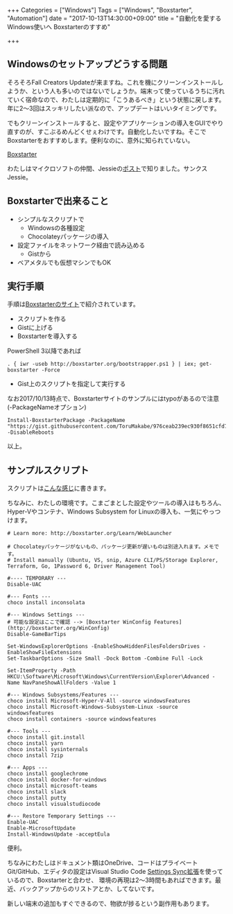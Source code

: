 +++
Categories = ["Windows"]
Tags = ["Windows", "Boxstarter", "Automation"]
date = "2017-10-13T14:30:00+09:00"
title = "自動化を愛するWindows使いへ Boxstarterのすすめ"

+++

## Windowsのセットアップどうする問題
そろそろFall Creators Updateが来ますね。これを機にクリーンインストールしようか、という人も多いのではないでしょうか。端末って使っているうちに汚れていく宿命なので、わたしは定期的に「こうあるべき」という状態に戻します。年に2～3回はスッキリしたい派なので、アップデートはいいタイミングです。

でもクリーンインストールすると、設定やアプリケーションの導入をGUIでやり直すのが、すこぶるめんどくせぇわけです。自動化したいですね。そこでBoxstarterをおすすめします。便利なのに、意外に知られていない。

[Boxstarter](http://boxstarter.org/)

わたしはマイクロソフトの仲間、Jessieの[ポスト](https://blog.jessfraz.com/post/windows-for-linux-nerds/)で知りました。サンクスJessie。

## Boxstarterで出来ること

* シンプルなスクリプトで
  * Windowsの各種設定
  * Chocolateyパッケージの導入
* 設定ファイルをネットワーク経由で読み込める
  * Gistから
* ベアメタルでも仮想マシンでもOK

## 実行手順
手順は[Boxstarterのサイト](http://boxstarter.org/Learn/WebLauncher)で紹介されています。

* スクリプトを作る
* Gistに上げる
* Boxstarterを導入する

PowerShell 3以降であれば
```
. { iwr -useb http://boxstarter.org/bootstrapper.ps1 } | iex; get-boxstarter -Force
```

* Gist上のスクリプトを指定して実行する

なお2017/10/13時点で、Boxstarterサイトのサンプルにはtypoがあるので注意 (-PackageNameオプション)
```
Install-BoxstarterPackage -PackageName "https://gist.githubusercontent.com/ToruMakabe/976ceab239ec930f8651cfd72087afac/raw/4fc77a1d08f078869962ae82233b2f8abc32d31f/boxstarter.txt" -DisableReboots
```

以上。

## サンプルスクリプト
スクリプトは[こんな感じ](https://gist.github.com/ToruMakabe/976ceab239ec930f8651cfd72087afac)に書きます。

ちなみに、わたしの環境です。こまごまとした設定やツールの導入はもちろん、Hyper-Vやコンテナ、Windows Subsystem for Linuxの導入も、一気にやっつけます。

```
# Learn more: http://boxstarter.org/Learn/WebLauncher

# Chocolateyパッケージがないもの、パッケージ更新が遅いものは別途入れます。メモです。
# Install manually (Ubuntu, VS, snip, Azure CLI/PS/Storage Explorer, Terraform, Go, 1Password 6, Driver Management Tool)

#---- TEMPORARY ---
Disable-UAC

#--- Fonts ---
choco install inconsolata
  
#--- Windows Settings ---
# 可能な設定はここで確認 --> [Boxstarter WinConfig Features](http://boxstarter.org/WinConfig)
Disable-GameBarTips

Set-WindowsExplorerOptions -EnableShowHiddenFilesFoldersDrives -EnableShowFileExtensions
Set-TaskbarOptions -Size Small -Dock Bottom -Combine Full -Lock

Set-ItemProperty -Path HKCU:\Software\Microsoft\Windows\CurrentVersion\Explorer\Advanced -Name NavPaneShowAllFolders -Value 1

#--- Windows Subsystems/Features ---
choco install Microsoft-Hyper-V-All -source windowsFeatures
choco install Microsoft-Windows-Subsystem-Linux -source windowsfeatures
choco install containers -source windowsfeatures

#--- Tools ---
choco install git.install
choco install yarn
choco install sysinternals
choco install 7zip

#--- Apps ---
choco install googlechrome
choco install docker-for-windows
choco install microsoft-teams
choco install slack
choco install putty
choco install visualstudiocode

#--- Restore Temporary Settings ---
Enable-UAC
Enable-MicrosoftUpdate
Install-WindowsUpdate -acceptEula
```

便利。

ちなみにわたしはドキュメント類はOneDrive、コードはプライベートGit/GitHub、エディタの設定はVisual Studio Code [Settings Sync拡張](https://marketplace.visualstudio.com/items?itemName=Shan.code-settings-sync)を使っているので、Boxstarterと合わせ、 環境の再現は2～3時間もあればできます。最近、バックアップからのリストアとか、してないです。

新しい端末の追加もすぐできるので、物欲が捗るという副作用もあります。